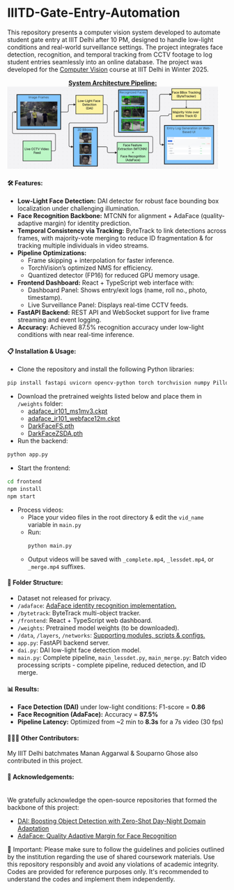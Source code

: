 # IIITD-Gate-Entry-Automation

This repository presents a computer vision system developed to automate student gate entry at IIIT Delhi after 10 PM, designed to handle low-light conditions and real-world surveillance settings. The project integrates face detection, recognition, and temporal tracking from CCTV footage to log student entries seamlessly into an online database.
The project was developed for the [Computer Vision](https://techtree.iiitd.edu.in/viewDescription/filename?=CSE344) course at IIIT Delhi in Winter 2025.

<div style="display: inline-block; text-align: center; margin-right: 20px;">
    <b><u>System Architecture Pipeline:</u></b> <br>
    <img src="assets/pipeline.png" alt="pipeline" width="1000">
</div>
<br>

**<h4>🛠️ Features:</h4>**
- **Low-Light Face Detection:** DAI detector for robust face bounding box localization under challenging illumination.
- **Face Recognition Backbone:** MTCNN for alignment + AdaFace (quality-adaptive margin) for identity prediction.
- **Temporal Consistency via Tracking:** ByteTrack to link detections across frames, with majority-vote merging to reduce ID fragmentation & for tracking multiple individuals in video streams.
- **Pipeline Optimizations:**
  -   Frame skipping + interpolation for faster inference.
  -   TorchVision’s optimized NMS for efficiency.
  -   Quantized detector (FP16) for reduced GPU memory usage.
- **Frontend Dashboard:** React + TypeScript web interface with:
  -   Dashboard Panel: Shows entry/exit logs (name, roll no., photo, timestamp).
  -   Live Surveillance Panel: Displays real-time CCTV feeds.
- **FastAPI Backend:** REST API and WebSocket support for live frame streaming and event logging.
- **Accuracy:** Achieved 87.5% recognition accuracy under low-light conditions with near real-time inference.

**<h4>📋 Installation & Usage:</h4>**
- Clone the repository and install the following Python libraries:
```bash
pip install fastapi uvicorn opencv-python torch torchvision numpy Pillow sqlite3 scipy python-multipart python-dotenv requests matplotlib scikit-learn
```
- Download the pretrained weights listed below and place them in `/weights` folder:
  - [adaface_ir101_ms1mv3.ckpt](https://drive.google.com/file/d/1hRI8YhlfTx2YMzyDwsqLTOxbyFVOqpSI/view)
  - [adaface_ir101_webface12m.ckpt](https://drive.google.com/file/d/1dswnavflETcnAuplZj1IOKKP0eM8ITgT/view)
  - [DarkFaceFS.pth](https://drive.google.com/file/d/1ykiyAaZPl-mQDg_lAclDktAJVi-WqQaC/view)
  - [DarkFaceZSDA.pth](https://drive.google.com/file/d/1BdkYLGo7PExJEMFEjh28OeLP4U1Zyx30/view)
- Run the backend:
```bash
python app.py
```
- Start the frontend:
```bash
cd frontend
npm install
npm start
```
- Process videos:
  - Place your video files in the root directory & edit the `vid_name` variable in `main.py`
  - Run:
    ```bash
    python main.py
    ```
  - Output videos will be saved with `_complete.mp4`, `_lessdet.mp4`, or `_merge.mp4` suffixes.

**<h4>📂 Folder Structure:</h4>**
- Dataset not released for privacy.
- `/adaface`: [AdaFace identity recognition implementation.](https://github.com/mk-minchul/AdaFace/blob/master/net.py)
- `/bytetrack`: ByteTrack multi-object tracker.
- `/frontend`: React + TypeScript web dashboard.
- `/weights`: Pretrained model weights (to be downloaded).
- `/data`, `/layers`, `/networks`: [Supporting modules, scripts & configs.](https://github.com/ZPDu/DAI-Net)
- `app.py`: FastAPI backend server.
- `dai.py`: DAI low-light face detection model.
- `main.py`: Complete pipeline, `main_lessdet.py`, `main_merge.py`: Batch video processing scripts - complete pipeline, reduced detection, and ID merge.

**<h4>📊 Results:</h4>**
- <b>Face Detection (DAI)</b> under low-light conditions: F1-score = <b>0.86</b>
- <b>Face Recognition (AdaFace):</b> Accuracy = <b>87.5%</b>
- <b>Pipeline Latency:</b> Optimized from ~2 min to <b>8.3s</b> for a 7s video (30 fps)

**<h4>🧑‍🤝‍🧑 Other Contributors:</h4>**
My IIIT Delhi batchmates Manan Aggarwal & Souparno Ghose also contributed in this project.

**<h4>🙏 Acknowledgements:</h4>**  
We gratefully acknowledge the open-source repositories that formed the backbone of this project:  
- [DAI: Boosting Object Detection with Zero-Shot Day-Night Domain Adaptation](https://github.com/ZPDu/DAI-Net)  
- [AdaFace: Quality Adaptive Margin for Face Recognition](https://github.com/mk-minchul/AdaFace)  

📌 Important: Please make sure to follow the guidelines and policies outlined by the institution regarding the use of shared coursework materials. Use this repository responsibly and avoid any violations of academic integrity. Codes are provided for reference purposes only. It's recommended to understand the codes and implement them independently.

